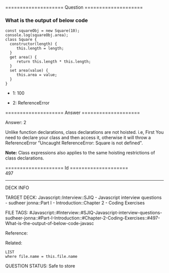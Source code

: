 ==================== Question ====================  

### What is the output of below code

<!-- codeblock-start -->
<pre><code class="hljs language-javascript"><span class="hljs-keyword">const</span> squareObj = <span class="hljs-keyword">new</span> <span class="hljs-title class_">Square</span>(<span class="hljs-number">10</span>);
<span class="hljs-variable language_">console</span>.<span class="hljs-title function_">log</span>(squareObj.<span class="hljs-property">area</span>);
<span class="hljs-keyword">class</span> <span class="hljs-title class_">Square</span> {
  <span class="hljs-title function_">constructor</span>(<span class="hljs-params">length</span>) {
     <span class="hljs-variable language_">this</span>.<span class="hljs-property">length</span> = length;
  }
  <span class="hljs-keyword">get</span> <span class="hljs-title function_">area</span>() {
     <span class="hljs-keyword">return</span> <span class="hljs-variable language_">this</span>.<span class="hljs-property">length</span> * <span class="hljs-variable language_">this</span>.<span class="hljs-property">length</span>;
  }
  <span class="hljs-keyword">set</span> <span class="hljs-title function_">area</span>(<span class="hljs-params">value</span>) {
     <span class="hljs-variable language_">this</span>.<span class="hljs-property">area</span> = value;
  }
}
</code></pre>
<!-- codeblock-end -->

- 1: 100

- 2: ReferenceError  

==================== Answer ====================  

Answer: 2

Unlike function declarations, class declarations are not hoisted. i.e, First You need to declare your class and then access it, otherwise it will throw a ReferenceError "Uncaught ReferenceError: Square is not defined".

**Note:** Class expressions also applies to the same hoisting restrictions of class declarations.

==================== Id ====================  
497

---

DECK INFO

TARGET DECK: Javascript::Interview::SJIQ - Javascript interview questions - sudheer jonna::Part I - Introduction::Chapter 2 - Coding Exercises

FILE TAGS: #Javascript::#Interview::#SJIQ-Javascript-interview-questions-sudheer-jonna::#Part-I-Introduction::#Chapter-2-Coding-Exercises::#497-What-is-the-output-of-below-code-javasc

Reference:

Related:

```dataview
LIST
where file.name = this.file.name
```

QUESTION STATUS: Safe to store
